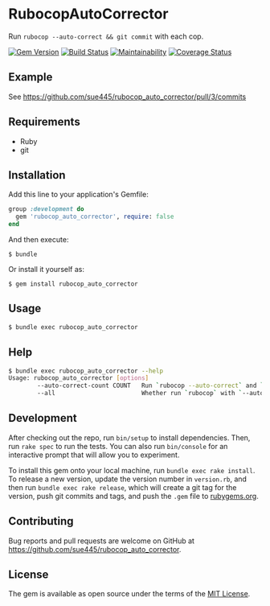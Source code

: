 # RubocopAutoCorrector

Run `rubocop --auto-correct && git commit` with each cop.

[![Gem Version](https://badge.fury.io/rb/rubocop_auto_corrector.svg)](https://badge.fury.io/rb/rubocop_auto_corrector)
[![Build Status](https://github.com/sue445/rubocop_auto_corrector/workflows/test/badge.svg?branch=master)](https://github.com/sue445/rubocop_auto_corrector/actions?query=workflow%3Atest)
[![Maintainability](https://api.codeclimate.com/v1/badges/384834e50f94e344c439/maintainability)](https://codeclimate.com/github/sue445/rubocop_auto_corrector/maintainability)
[![Coverage Status](https://coveralls.io/repos/github/sue445/rubocop_auto_corrector/badge.svg?branch=master)](https://coveralls.io/github/sue445/rubocop_auto_corrector?branch=master)

## Example
See https://github.com/sue445/rubocop_auto_corrector/pull/3/commits

## Requirements
* Ruby
* git

## Installation

Add this line to your application's Gemfile:

```ruby
group :development do
  gem 'rubocop_auto_corrector', require: false
end
```

And then execute:

    $ bundle

Or install it yourself as:

    $ gem install rubocop_auto_corrector

## Usage
```bash
$ bundle exec rubocop_auto_corrector
```

## Help
```bash
$ bundle exec rubocop_auto_corrector --help
Usage: rubocop_auto_corrector [options]
        --auto-correct-count COUNT   Run `rubocop --auto-correct` and `git commit` for this number of times. (default. 2)
        --all                        Whether run `rubocop` with `--auto-correct-all`. (default. run with `--auto-correct`)
```

## Development

After checking out the repo, run `bin/setup` to install dependencies. Then, run `rake spec` to run the tests. You can also run `bin/console` for an interactive prompt that will allow you to experiment.

To install this gem onto your local machine, run `bundle exec rake install`. To release a new version, update the version number in `version.rb`, and then run `bundle exec rake release`, which will create a git tag for the version, push git commits and tags, and push the `.gem` file to [rubygems.org](https://rubygems.org).

## Contributing

Bug reports and pull requests are welcome on GitHub at https://github.com/sue445/rubocop_auto_corrector.

## License

The gem is available as open source under the terms of the [MIT License](https://opensource.org/licenses/MIT).
